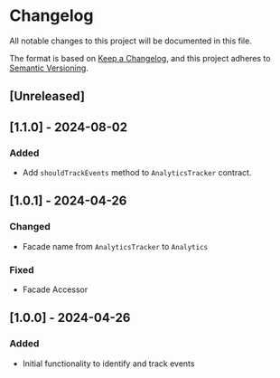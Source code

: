 # Changelog

All notable changes to this project will be documented in this file.

The format is based on [Keep a Changelog](https://keepachangelog.com/en/1.1.0/),
and this project adheres to [Semantic Versioning](https://semver.org/spec/v2.0.0.html).

## [Unreleased]

## [1.1.0] - 2024-08-02

### Added

- Add `shouldTrackEvents` method to `AnalyticsTracker` contract.

## [1.0.1] - 2024-04-26

### Changed

- Facade name from `AnalyticsTracker` to `Analytics`

### Fixed

- Facade Accessor

## [1.0.0] - 2024-04-26

### Added

- Initial functionality to identify and track events
